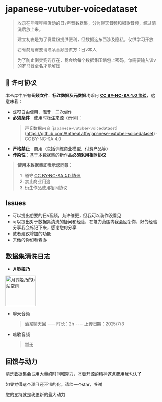 # japanese-vutuber-voicedataset
> 收录在哔哩哔哩活动的日v声音数据集，分为聊天音频和唱歌音频，经过清洗后放上来。
> 
> 建立初衷是为了真爱粉提供便利，但数据这东西涉及隐私，仅供学习开放
> 
> 若有商用需要请联系音频提供方：日v本人
> 
> 为了防止倒卖狗的存在，我会给每个数据集压缩包上密码，你需要输入该v的罗马音全名才能解压
## 📜 许可协议
本仓库中所有**音频文件、标注数据及元数据**均采用  [**CC BY-NC-SA 4.0 协议**](LICENSE_DATA.md)，这意味着：
- 您可自由使用、混音、二次创作
- **必须条件**：使用时标注来源（示例）：
  > 声音数据来自 [japanese-vutuber-voicedataset] (https://github.com/AntheaLaffy/japanese-vutuber-voicedataset) · CC BY-NC-SA 4.0
- **严格禁止**：商用（包括训练商业模型、付费产品等）
- **传染性**：基于本数据集的新作品**必须采用相同协议**
> **使用本数据集即表示您同意：**
> 1. 遵守 [CC BY-NC-SA 4.0 协议](LICENSE_DATA.md)
> 2. 禁止商业用途
> 3. 衍生作品使用相同协议
## Issues
- 可以提出想要的日v音频，允许催更，但我可以装作没看见
- 可以提出对于数据集清洗的疑问和经验，在能力范围内我会回复你，好的经验分享我会标记下来，感谢您的分享
- 或者建议增加的功能
- 其他的你们看着办
## 数据集清洗日志
- **月铃姬乃**
<a href="https://space.bilibili.com/3546746888129032" target="_blank">
  <img src="https://i0.hdslb.com/bfs/face/4f3667b8b175041a1c1d6bb7345f37c40c363525.jpg" 
       width="100" 
       alt="月铃姬乃的b站空间">
</a>

- 聊天音频：
  > 酒祭聊天回 ---- 时长：2h ---- 上传日期：2025/7/3
- 唱歌音频：
  > 暂无
## 回馈与动力
清洗数据集会占用大量的时间和算力，本着开源的精神这点费用我也认了

如果觉得这个项目还不错的化，请给一个star，多谢

您的支持就是我更新的最大动力
